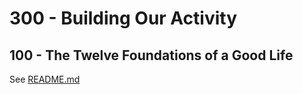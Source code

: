 # 300 - Building Our Activity

## 100 - The Twelve Foundations of a Good Life

See [README.md](./100/README.md)
